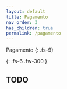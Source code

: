 ```yaml
---
layout: default
title: Pagamento
nav_order: 3
has_children: true
permalink: /pagamento
---
```


Pagamento
{: .fs-9}

<!--Descrição-->
{: .fs-6 .fw-300  }

## TODO 
